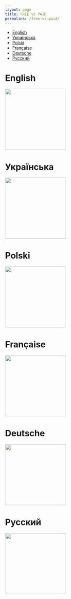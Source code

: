 ```yaml
---
layout: page
title: FREE vs PAID
permalink: /free-vs-paid/
---
```


- [English](#english)
- [Українська](#українська)
- [Polski](#polski)
- [Française](#française)
- [Deutsche](#deutsche)
- [Русский](#русский)

# English

<a href="comparison-en.png">
  <img src="comparison-en.png" width="200" />
</a>

# Українська

<a href="comparison-uk.png">
  <img src="comparison-uk.png" width="200" />
</a>

# Polski

<a href="comparison-pl.png">
  <img src="comparison-pl.png" width="200" />
</a>

# Française

<a href="comparison-fr.png">
  <img src="comparison-fr.png" width="200" />
</a>

# Deutsche

<a href="comparison-de.png">
  <img src="comparison-de.png" width="200" />
</a>

# Русский

<a href="comparison-ru.png">
  <img src="comparison-ru.png" width="200" />
</a>
